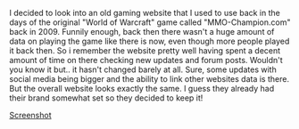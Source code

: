 
I decided to look into an old gaming website that I used to use back in the days of the original "World of Warcraft" game called "MMO-Champion.com" back in 2009.
Funnily enough, back then there wasn't a huge amount of data on playing the game like there is now, even though more people played it back then. 
So i remember the website pretty well having spent a decent amount of time on there checking new updates and forum posts.
Wouldn't you know it but.. it hasn't changed barely at all. Sure, some updates with social media being bigger and the ability to link other websites data is there.
But the overall website looks exactly the same. I guess they already had their brand somewhat set so they decided to keep it!



[Screenshot](./Images/Screenshot.JPG)
